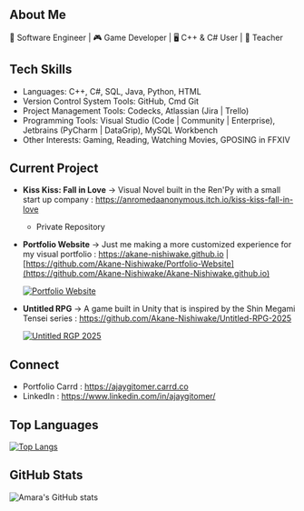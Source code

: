 
## About Me 
🚀 Software Engineer | 🎮 Game Developer | 🖥️ C++ & C# User | 🌱 Teacher


## Tech Skills
- Languages: C++, C#, SQL, Java, Python, HTML
- Version Control System Tools: GitHub, Cmd Git 
- Project Management Tools: Codecks, Atlassian (Jira | Trello)
- Programming Tools: Visual Studio (Code | Community | Enterprise), Jetbrains (PyCharm | DataGrip), MySQL Workbench
- Other Interests: Gaming, Reading, Watching Movies, GPOSING in FFXIV


## Current Project
- __Kiss Kiss: Fall in Love__ -> Visual Novel built in the Ren'Py with a small start up company : https://anromedaanonymous.itch.io/kiss-kiss-fall-in-love
  - Private Repository

- __Portfolio Website__ -> Just me making a more customized experience for my visual portfolio : https://akane-nishiwake.github.io | [https://github.com/Akane-Nishiwake/Portfolio-Website](https://github.com/Akane-Nishiwake/Akane-Nishiwake.github.io)

  [![Portfolio Website](https://github-readme-stats.vercel.app/api/pin/?username=Akane-Nishiwake&repo=Akane-Nishiwake.github.io\&theme=github_dark)](https://github.com/Akane-Nishiwake/Akane-Nishiwake.github.io)
  
- __Untitled RPG__ -> A game built in Unity that is inspired by the Shin Megami Tensei series : https://github.com/Akane-Nishiwake/Untitled-RPG-2025

  [![Untitled RGP 2025](https://github-readme-stats.vercel.app/api/pin/?username=Akane-Nishiwake&repo=RPG2025\&theme=github_dark)](https://github.com/Akane-Nishiwake/RPG2025)


## Connect 
- Portfolio Carrd : https://ajaygitomer.carrd.co
- LinkedIn : https://www.linkedin.com/in/ajaygitomer/


## Top Languages  
  [![Top Langs](https://github-readme-stats.vercel.app/api/top-langs/?username=Akane-Nishiwake\&layout=donut\&theme=github_dark)](https://github.com/Akane-Nishiwake/github-readme-stats)


## GitHub Stats  
  ![Amara's GitHub stats](https://github-readme-stats.vercel.app/api?username=Akane-Nishiwake\&theme=github_dark\&hide_rank=true\&show_icons=true\&show=reviews,prs_merged,prs_merged_percentage) 


<!--
**Akane-Nishiwake/Akane-Nishiwake** is a ✨ _special_ ✨ repository because its `README.md` (this file) appears on your GitHub profile.

Here are some ideas to get you started:

- 🔭 I’m currently working on ...
- 🌱 I’m currently learning ...
- 👯 I’m looking to collaborate on ...
- 🤔 I’m looking for help with ...
- 💬 Ask me about ...
- 📫 How to reach me: ...
- 😄 Pronouns: ...
- ⚡ Fun fact: ...
-->
